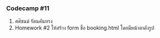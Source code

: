 ### Codecamp #11
1. ศศิชนม์ รัตนคันทรง
2. Homework #2
ให้สร้าง form ชื่อ booking.html โดยมีหน้าตาดังรูป